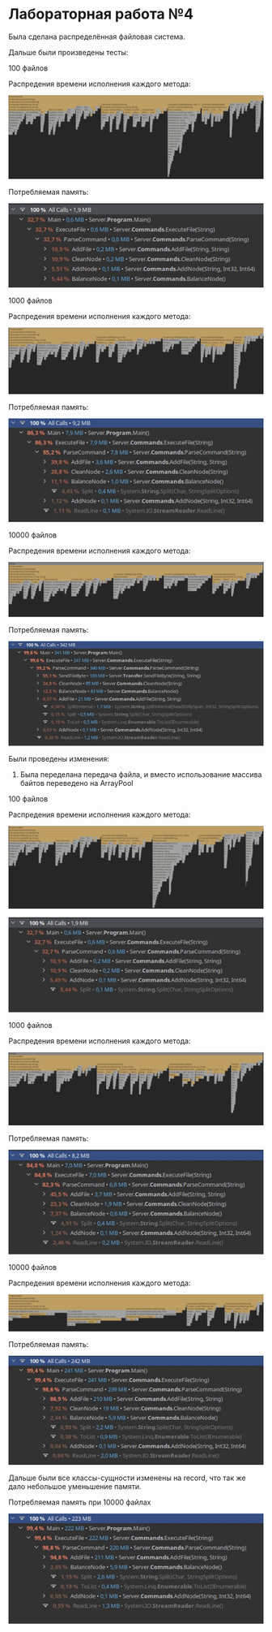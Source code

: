 # Лабораторная работа №4

Была сделана распределённая файловая система.

Дальше были произведены тесты:

100 файлов

Распредения времени исполнения каждого метода:

![avatar](images/test1_graph_100.jpg) 

Потребляемая память: 

![avatar](images/test1_memory_100.jpg)

1000 файлов

Распредения времени исполнения каждого метода:

![avatar](images/test1_graph_1000.jpg)

Потребляемая память: 

![avatar](images/test1_memory_1000.jpg)

10000 файлов

Распредения времени исполнения каждого метода:

![avatar](images/test1_graph_10000.jpg)

Потребляемая память: 

![avatar](images/test1_memory_10000.jpg)


Были проведены изменения:

1. Была переделана передача файла, и вместо использование массива байтов переведено на ArrayPool<byte>

100 файлов

Распредения времени исполнения каждого метода:

![avatar](images/test2_graph_100.jpg) 

![avatar](images/test2_memory_100.jpg)

1000 файлов

Распредения времени исполнения каждого метода:

![avatar](images/test2_graph_1000.jpg)

Потребляемая память: 

![avatar](images/test2_memory_1000.jpg)

10000 файлов

Распредения времени исполнения каждого метода:

![avatar](images/test2_graph_10000.jpg)

Потребляемая память: 

![avatar](images/test2_memory_10000.jpg)


Дальше были все классы-сущности изменены на record, что так же дало небольшое уменьшение памяти.

Потребляемая память при 10000 файлах

![avatar](images/test3_memory_10000.jpg)

